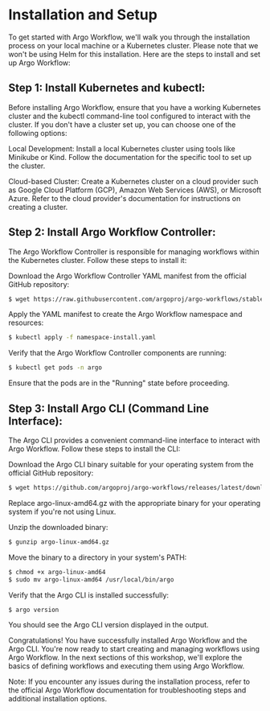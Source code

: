 # Installation and Setup

To get started with Argo Workflow, we'll walk you through the installation process on your local machine or a Kubernetes cluster. Please note that we won't be using Helm for this installation. Here are the steps to install and set up Argo Workflow:

## Step 1: Install Kubernetes and kubectl:
Before installing Argo Workflow, ensure that you have a working Kubernetes cluster and the kubectl command-line tool configured to interact with the cluster. If you don't have a cluster set up, you can choose one of the following options:

Local Development: Install a local Kubernetes cluster using tools like Minikube or Kind. Follow the documentation for the specific tool to set up the cluster.

Cloud-based Cluster: Create a Kubernetes cluster on a cloud provider such as Google Cloud Platform (GCP), Amazon Web Services (AWS), or Microsoft Azure. Refer to the cloud provider's documentation for instructions on creating a cluster.

## Step 2: Install Argo Workflow Controller:
The Argo Workflow Controller is responsible for managing workflows within the Kubernetes cluster. Follow these steps to install it:

Download the Argo Workflow Controller YAML manifest from the official GitHub repository:

```sh
$ wget https://raw.githubusercontent.com/argoproj/argo-workflows/stable/manifests/namespace-install.yaml
```
Apply the YAML manifest to create the Argo Workflow namespace and resources:
```sh
$ kubectl apply -f namespace-install.yaml
```
Verify that the Argo Workflow Controller components are running:
```sh
$ kubectl get pods -n argo
```
Ensure that the pods are in the "Running" state before proceeding.

## Step 3: Install Argo CLI (Command Line Interface):
The Argo CLI provides a convenient command-line interface to interact with Argo Workflow. Follow these steps to install the CLI:

Download the Argo CLI binary suitable for your operating system from the official GitHub repository:
```sh
$ wget https://github.com/argoproj/argo-workflows/releases/latest/download/argo-linux-amd64.gz
```
Replace argo-linux-amd64.gz with the appropriate binary for your operating system if you're not using Linux.

Unzip the downloaded binary:
```sh
$ gunzip argo-linux-amd64.gz
```
Move the binary to a directory in your system's PATH:
```sh
$ chmod +x argo-linux-amd64
$ sudo mv argo-linux-amd64 /usr/local/bin/argo
```
Verify that the Argo CLI is installed successfully:
```sh
$ argo version
```
You should see the Argo CLI version displayed in the output.

Congratulations! You have successfully installed Argo Workflow and the Argo CLI. You're now ready to start creating and managing workflows using Argo Workflow. In the next sections of this workshop, we'll explore the basics of defining workflows and executing them using Argo Workflow.

Note: If you encounter any issues during the installation process, refer to the official Argo Workflow documentation for troubleshooting steps and additional installation options.

